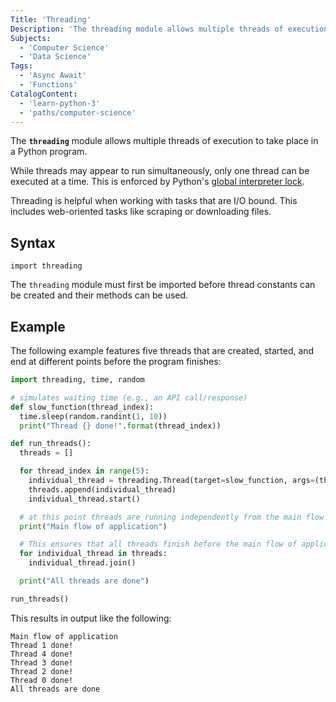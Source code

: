 ```yaml
---
Title: 'Threading'
Description: 'The threading module allows multiple threads of execution to take place in a Python program.'
Subjects:
  - 'Computer Science'
  - 'Data Science'
Tags:
  - 'Async Await'
  - 'Functions'
CatalogContent:
  - 'learn-python-3'
  - 'paths/computer-science'
---
```


The **`threading`** module allows multiple threads of execution to take place in a Python program.

While threads may appear to run simultaneously, only one thread can be executed at a time. This is enforced by Python's [global interpreter lock](https://docs.python.org/3/glossary.html#term-global-interpreter-lock).

Threading is helpful when working with tasks that are I/O bound. This includes web-oriented tasks like scraping or downloading files.

## Syntax

```pseudo
import threading
```

The `threading` module must first be imported before thread constants can be created and their methods can be used.

## Example

The following example features five threads that are created, started, and end at different points before the program finishes:

```py
import threading, time, random

# simulates waiting time (e.g., an API call/response)
def slow_function(thread_index):
  time.sleep(random.randint(1, 10))
  print("Thread {} done!".format(thread_index))

def run_threads():
  threads = []

  for thread_index in range(5):
    individual_thread = threading.Thread(target=slow_function, args=(thread_index,))
    threads.append(individual_thread)
    individual_thread.start()

  # at this point threads are running independently from the main flow of application and each other
  print("Main flow of application")

  # This ensures that all threads finish before the main flow of application continues
  for individual_thread in threads:
    individual_thread.join()

  print("All threads are done")

run_threads()
```

This results in output like the following:

```shell
Main flow of application
Thread 1 done!
Thread 4 done!
Thread 3 done!
Thread 2 done!
Thread 0 done!
All threads are done
```
